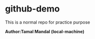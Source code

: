 # github-demo
<p>This is a normal repo for practice purpose</p>
<b>Author:Tamal Mandal (local-machine)</b>

